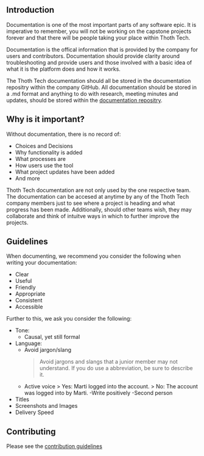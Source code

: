 ## Introduction

Documentation is one of the most important parts of any software epic. It is imperative to remember, you will not be working on the capstone projects forever and that there will be people taking your place within Thoth Tech.

Documentation is the offical information that is provided by the company for users and contributors. Documentation should provide clarity around troubleshooting and provide users and those involved with a basic idea of what it is the platform does and how it works.

The Thoth Tech documentation should all be stored in the documentation repositry within the company GitHub. All documentation should be stored in a .md format and anything to do with research, meeting minutes and updates, should be stored within the [documentation repositry](https://github.com/thoth-tech/documentation).

## Why is it important?

Without documentation, there is no record of:

- Choices and Decisions
- Why functionality is added
- What processes are
- How users use the tool
- What project updates have been added
- And more

Thoth Tech documentation are not only used by the one respective team. The documentation can be accesed at anytime by any of the Thoth Tech company members just to see where a project is heading and what progress has been made. Additionally, should other teams wish, they may collaborate and think of intuitve ways in which to further improve the projects.

## Guidelines

When documenting, we recommend you consider the following when writing your documentation:

- Clear
- Useful
- Friendly
- Appropriate
- Consistent
- Accessible

Further to this, we ask you consider the following:

- Tone: ​
  - Causal, yet still formal​
- Language: ​
  - Avoid jargon/slang​
    > Avoid jargons and slangs that a junior member may not understand. If you do use a abbreviation, be sure to describe it.
  - Active voice​ > Yes: Marti logged into the account.​ > No: The account was logged into by Marti.
    -Write positively​
    -Second person​
- Titles​
- Screenshots and Images​
- Delivery Speed​

## Contributing

Please see the [contribution guidelines](https://github.com/thoth-tech/documentation/blob/main/CONTRIBUTING.md)
